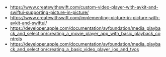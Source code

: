 

* https://www.createwithswift.com/custom-video-player-with-avkit-and-swiftui-supporting-picture-in-picture/
* https://www.createwithswift.com/implementing-picture-in-picture-with-avkit-and-swiftui/
* https://developer.apple.com/documentation/avfoundation/media_playback_and_selection/creating_a_movie_player_app_with_basic_playback_controls
* https://developer.apple.com/documentation/avfoundation/media_playback_and_selection/creating_a_basic_video_player_ios_and_tvos
